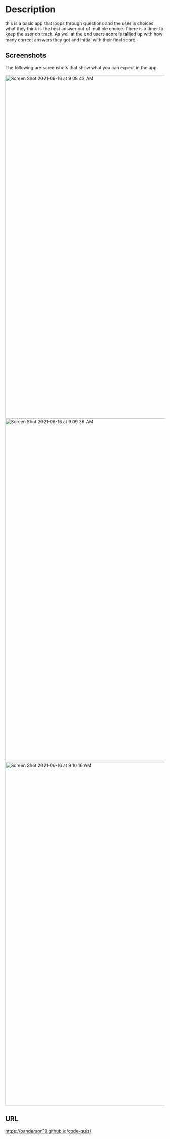 # Description
this is a basic app that loops through questions and the user is choices what they think is the best answer out of multiple choice. 
There is a timer to keep the user on track. As well at the end users score is tallied up with how many correct answers they got and initial with their final score. 

## Screenshots
The following are screenshots that show what you can expect in the app

<img width="1084" alt="Screen Shot 2021-06-16 at 9 08 43 AM" src="https://user-images.githubusercontent.com/24905738/122246826-1f3c9100-ce84-11eb-8c2e-ab80ca07eccd.png">
<img width="1084" alt="Screen Shot 2021-06-16 at 9 09 36 AM" src="https://user-images.githubusercontent.com/24905738/122246900-2bc0e980-ce84-11eb-8365-e5ea0f8e198c.png">
<img width="1084" alt="Screen Shot 2021-06-16 at 9 10 16 AM" src="https://user-images.githubusercontent.com/24905738/122246908-2d8aad00-ce84-11eb-8e62-1045f1d03335.png">


## URL
https://banderson19.github.io/code-quiz/
